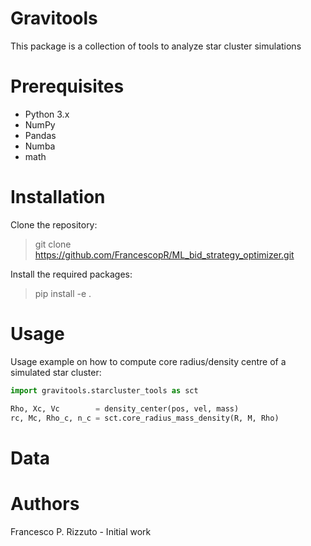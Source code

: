 # Gravitools

This  package is a collection of tools to analyze star cluster simulations

# Prerequisites
- Python 3.x
- NumPy
- Pandas
- Numba
- math


# Installation
Clone the repository: 

> git clone https://github.com/FrancescopR/ML_bid_strategy_optimizer.git

Install the required packages:


> pip install -e .


# Usage
Usage example on how to compute core radius/density centre of a simulated star cluster:

```Python
import gravitools.starcluster_tools as sct

Rho, Xc, Vc        = density_center(pos, vel, mass)
rc, Mc, Rho_c, n_c = sct.core_radius_mass_density(R, M, Rho)
```




# Data



# Authors

Francesco P. Rizzuto - Initial work
